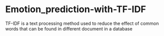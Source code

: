 # Emotion_prediction-with-TF-IDF
TF-IDF is a text processing method used to reduce the effect of common words that can be found in different document in a database
